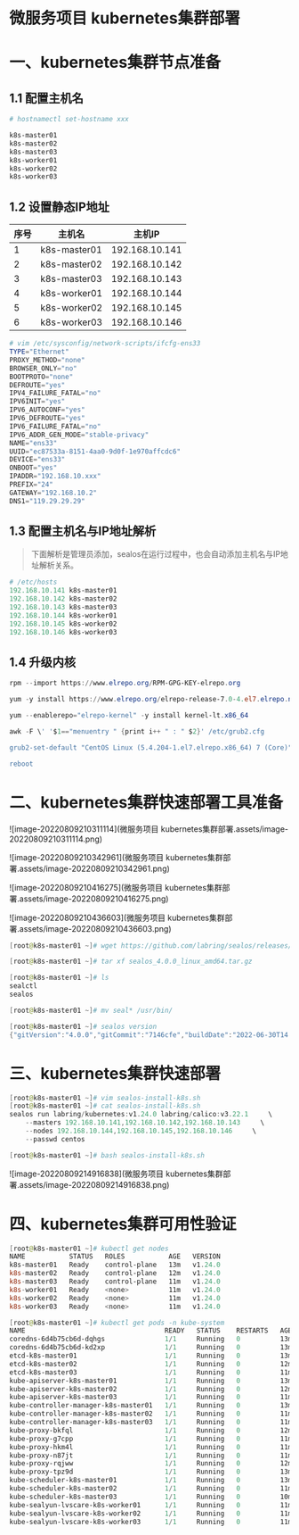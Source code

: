 # 微服务项目 kubernetes集群部署

# 一、kubernetes集群节点准备



## 1.1 配置主机名

~~~powershell
# hostnamectl set-hostname xxx

k8s-master01
k8s-master02
k8s-master03
k8s-worker01
k8s-worker02
k8s-worker03
~~~





## 1.2 设置静态IP地址

| 序号 | 主机名       | 主机IP         |
| ---- | ------------ | -------------- |
| 1    | k8s-master01 | 192.168.10.141 |
| 2    | k8s-master02 | 192.168.10.142 |
| 3    | k8s-master03 | 192.168.10.143 |
| 4    | k8s-worker01 | 192.168.10.144 |
| 5    | k8s-worker02 | 192.168.10.145 |
| 6    | k8s-worker03 | 192.168.10.146 |




~~~powershell
# vim /etc/sysconfig/network-scripts/ifcfg-ens33
TYPE="Ethernet"
PROXY_METHOD="none"
BROWSER_ONLY="no"
BOOTPROTO="none"
DEFROUTE="yes"
IPV4_FAILURE_FATAL="no"
IPV6INIT="yes"
IPV6_AUTOCONF="yes"
IPV6_DEFROUTE="yes"
IPV6_FAILURE_FATAL="no"
IPV6_ADDR_GEN_MODE="stable-privacy"
NAME="ens33"
UUID="ec87533a-8151-4aa0-9d0f-1e970affcdc6"
DEVICE="ens33"
ONBOOT="yes"
IPADDR="192.168.10.xxx"
PREFIX="24"
GATEWAY="192.168.10.2"
DNS1="119.29.29.29"
~~~





## 1.3 配置主机名与IP地址解析

> 下面解析是管理员添加，sealos在运行过程中，也会自动添加主机名与IP地址解析关系。



~~~powershell
# /etc/hosts
192.168.10.141 k8s-master01
192.168.10.142 k8s-master02
192.168.10.143 k8s-master03
192.168.10.144 k8s-worker01
192.168.10.145 k8s-worker02
192.168.10.146 k8s-worker03
~~~





## 1.4 升级内核



~~~powershell
rpm --import https://www.elrepo.org/RPM-GPG-KEY-elrepo.org

yum -y install https://www.elrepo.org/elrepo-release-7.0-4.el7.elrepo.noarch.rpm

yum --enablerepo="elrepo-kernel" -y install kernel-lt.x86_64

awk -F \' '$1=="menuentry " {print i++ " : " $2}' /etc/grub2.cfg

grub2-set-default "CentOS Linux (5.4.204-1.el7.elrepo.x86_64) 7 (Core)"

reboot
~~~







# 二、kubernetes集群快速部署工具准备



![image-20220809210311114](微服务项目 kubernetes集群部署.assets/image-20220809210311114.png)





![image-20220809210342961](微服务项目 kubernetes集群部署.assets/image-20220809210342961.png)





![image-20220809210416275](微服务项目 kubernetes集群部署.assets/image-20220809210416275.png)





![image-20220809210436603](微服务项目 kubernetes集群部署.assets/image-20220809210436603.png)





~~~powershell
[root@k8s-master01 ~]# wget https://github.com/labring/sealos/releases/download/v4.0.0/sealos_4.0.0_linux_amd64.tar.gz
~~~



~~~powershell
[root@k8s-master01 ~]# tar xf sealos_4.0.0_linux_amd64.tar.gz

[root@k8s-master01 ~]# ls
sealctl
sealos
~~~



~~~powershell
[root@k8s-master01 ~]# mv seal* /usr/bin/
~~~



~~~powershell
[root@k8s-master01 ~]# sealos version
{"gitVersion":"4.0.0","gitCommit":"7146cfe","buildDate":"2022-06-30T14:24:31Z","goVersion":"go1.17.11","compiler":"gc","platform":"linux/amd64"}
~~~





# 三、kubernetes集群快速部署



~~~powershell
[root@k8s-master01 ~]# vim sealos-install-k8s.sh
[root@k8s-master01 ~]# cat sealos-install-k8s.sh
sealos run labring/kubernetes:v1.24.0 labring/calico:v3.22.1     \
    --masters 192.168.10.141,192.168.10.142,192.168.10.143     \
    --nodes 192.168.10.144,192.168.10.145,192.168.10.146     \
    --passwd centos
~~~



~~~powershell
[root@k8s-master01 ~]# bash sealos-install-k8s.sh
~~~



![image-20220809214916838](微服务项目 kubernetes集群部署.assets/image-20220809214916838.png)



# 四、kubernetes集群可用性验证



~~~powershell
[root@k8s-master01 ~]# kubectl get nodes
NAME           STATUS   ROLES           AGE   VERSION
k8s-master01   Ready    control-plane   13m   v1.24.0
k8s-master02   Ready    control-plane   12m   v1.24.0
k8s-master03   Ready    control-plane   11m   v1.24.0
k8s-worker01   Ready    <none>          11m   v1.24.0
k8s-worker02   Ready    <none>          11m   v1.24.0
k8s-worker03   Ready    <none>          11m   v1.24.0
~~~



~~~powershell
[root@k8s-master01 ~]# kubectl get pods -n kube-system
NAME                                   READY   STATUS    RESTARTS   AGE
coredns-6d4b75cb6d-dqhgs               1/1     Running   0          13m
coredns-6d4b75cb6d-kd2xp               1/1     Running   0          13m
etcd-k8s-master01                      1/1     Running   0          13m
etcd-k8s-master02                      1/1     Running   0          12m
etcd-k8s-master03                      1/1     Running   0          11m
kube-apiserver-k8s-master01            1/1     Running   0          13m
kube-apiserver-k8s-master02            1/1     Running   0          12m
kube-apiserver-k8s-master03            1/1     Running   0          11m
kube-controller-manager-k8s-master01   1/1     Running   0          13m
kube-controller-manager-k8s-master02   1/1     Running   0          11m
kube-controller-manager-k8s-master03   1/1     Running   0          11m
kube-proxy-bkfql                       1/1     Running   0          12m
kube-proxy-g7cpp                       1/1     Running   0          11m
kube-proxy-hkm4l                       1/1     Running   0          11m
kube-proxy-n87jt                       1/1     Running   0          11m
kube-proxy-rqjww                       1/1     Running   0          12m
kube-proxy-tpz9d                       1/1     Running   0          13m
kube-scheduler-k8s-master01            1/1     Running   0          13m
kube-scheduler-k8s-master02            1/1     Running   0          11m
kube-scheduler-k8s-master03            1/1     Running   0          10m
kube-sealyun-lvscare-k8s-worker01      1/1     Running   0          11m
kube-sealyun-lvscare-k8s-worker02      1/1     Running   0          11m
kube-sealyun-lvscare-k8s-worker03      1/1     Running   0          11m
~~~

